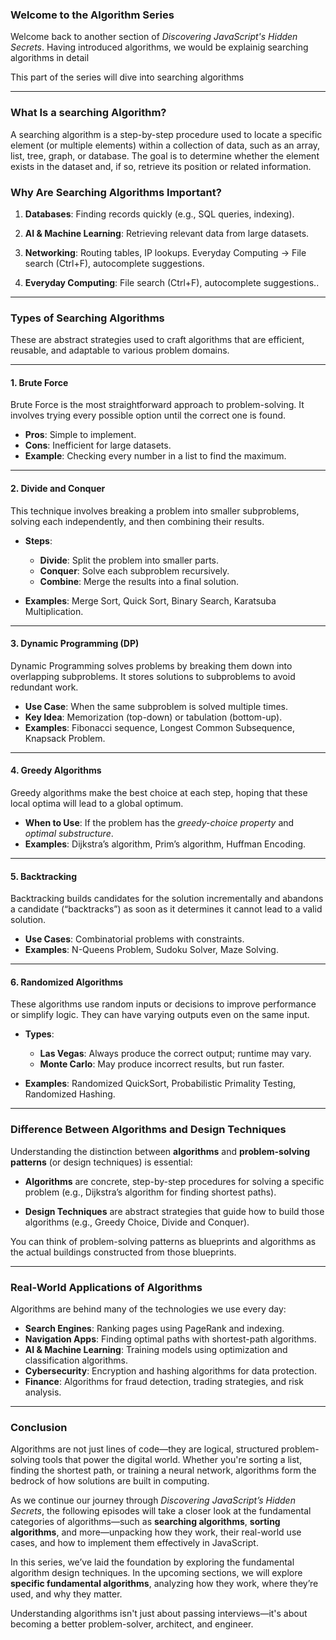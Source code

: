 ### Welcome to the Algorithm Series

Welcome back to another section of *Discovering JavaScript's Hidden Secrets*. Having introduced algorithms, we would be explainig searching algorithms in detail

This part of the series will dive into searching algorithms 

---

### What Is a searching Algorithm?

A searching algorithm is a step-by-step procedure used to locate a specific element (or multiple elements) within a collection of data, such as an array, list, tree, graph, or database. The goal is to determine whether the element exists in the dataset and, if so, retrieve its position or related information.

### Why Are Searching Algorithms Important?
1. **Databases**: Finding records quickly (e.g., SQL queries, indexing).

2. **AI & Machine Learning**: Retrieving relevant data from large datasets.

3. **Networking**: Routing tables, IP lookups.
Everyday Computing → File search (Ctrl+F), autocomplete suggestions.
5. **Everyday Computing**: File search (Ctrl+F), autocomplete suggestions..

---

### Types of Searching Algorithms

These are abstract strategies used to craft algorithms that are efficient, reusable, and adaptable to various problem domains.

---

#### 1. **Brute Force**

Brute Force is the most straightforward approach to problem-solving. It involves trying every possible option until the correct one is found.

* **Pros**: Simple to implement.
* **Cons**: Inefficient for large datasets.
* **Example**: Checking every number in a list to find the maximum.

---

#### 2. **Divide and Conquer**

This technique involves breaking a problem into smaller subproblems, solving each independently, and then combining their results.

* **Steps**:

  * **Divide**: Split the problem into smaller parts.
  * **Conquer**: Solve each subproblem recursively.
  * **Combine**: Merge the results into a final solution.
* **Examples**: Merge Sort, Quick Sort, Binary Search, Karatsuba Multiplication.

---

#### 3. **Dynamic Programming (DP)**

Dynamic Programming solves problems by breaking them down into overlapping subproblems. It stores solutions to subproblems to avoid redundant work.

* **Use Case**: When the same subproblem is solved multiple times.
* **Key Idea**: Memorization (top-down) or tabulation (bottom-up).
* **Examples**: Fibonacci sequence, Longest Common Subsequence, Knapsack Problem.

---

#### 4. **Greedy Algorithms**

Greedy algorithms make the best choice at each step, hoping that these local optima will lead to a global optimum.

* **When to Use**: If the problem has the *greedy-choice property* and *optimal substructure*.
* **Examples**: Dijkstra’s algorithm, Prim’s algorithm, Huffman Encoding.

---

#### 5. **Backtracking**

Backtracking builds candidates for the solution incrementally and abandons a candidate (“backtracks”) as soon as it determines it cannot lead to a valid solution.

* **Use Cases**: Combinatorial problems with constraints.
* **Examples**: N-Queens Problem, Sudoku Solver, Maze Solving.

---

#### 6. **Randomized Algorithms**

These algorithms use random inputs or decisions to improve performance or simplify logic. They can have varying outputs even on the same input.

* **Types**:

  * **Las Vegas**: Always produce the correct output; runtime may vary.
  * **Monte Carlo**: May produce incorrect results, but run faster.

* **Examples**: Randomized QuickSort, Probabilistic Primality Testing, Randomized Hashing.

---

### Difference Between Algorithms and Design Techniques

Understanding the distinction between **algorithms** and **problem-solving patterns** (or design techniques) is essential:

* **Algorithms** are concrete, step-by-step procedures for solving a specific problem (e.g., Dijkstra’s algorithm for finding shortest paths).

* **Design Techniques** are abstract strategies that guide how to build those algorithms (e.g., Greedy Choice, Divide and Conquer).

You can think of problem-solving patterns as blueprints and algorithms as the actual buildings constructed from those blueprints.

---

### Real-World Applications of Algorithms

Algorithms are behind many of the technologies we use every day:

* **Search Engines**: Ranking pages using PageRank and indexing.
* **Navigation Apps**: Finding optimal paths with shortest-path algorithms.
* **AI & Machine Learning**: Training models using optimization and classification algorithms.
* **Cybersecurity**: Encryption and hashing algorithms for data protection.
* **Finance**: Algorithms for fraud detection, trading strategies, and risk analysis.

---



### Conclusion 

Algorithms are not just lines of code—they are logical, structured problem-solving tools that power the digital world. Whether you're sorting a list, finding the shortest path, or training a neural network, algorithms form the bedrock of how solutions are built in computing.

As we continue our journey through *Discovering JavaScript’s Hidden Secrets*, the following episodes will take a closer look at the fundamental categories of algorithms—such as **searching algorithms**, **sorting algorithms**, and more—unpacking how they work, their real-world use cases, and how to implement them effectively in JavaScript.

In this series, we’ve laid the foundation by exploring the fundamental algorithm design techniques. In the upcoming sections, we will explore **specific fundamental algorithms**, analyzing how they work, where they’re used, and why they matter.

Understanding algorithms isn't just about passing interviews—it's about becoming a better problem-solver, architect, and engineer.



